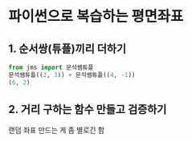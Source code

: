 # 파이썬으로 복습하는 평면좌표

## 1. 순서쌍(튜플)끼리 더하기
```py
from jms import 문석쌤튜플
문석쌤튜플((2, 3)) + 문석쌤튜플((4, -1))
(6, 2)
```

## 2. 거리 구하는 함수 만들고 검증하기
랜덤 좌표 만드는 게 좀 별로긴 함
